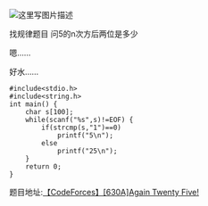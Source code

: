 ![这里写图片描述](http://img.blog.csdn.net/20160318072516240)

找规律题目
问5的n次方后两位是多少

嗯……

好水……

```
#include<stdio.h>
#include<string.h>
int main() {
	char s[100];
	while(scanf("%s",s)!=EOF) {
		if(strcmp(s,"1")==0)
			printf("5\n");
		else
			printf("25\n");
	}
	return 0;
}
```

题目地址:[【CodeForces】[630A]Again Twenty Five!](http://codeforces.com/problemset/problem/630/A)
